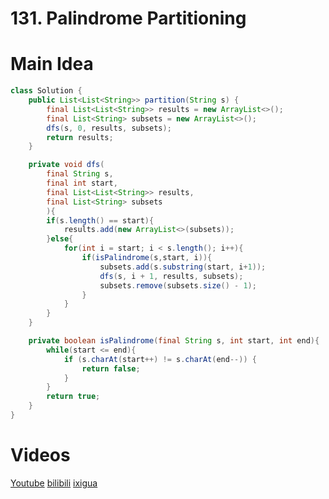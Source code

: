 # 131. Palindrome Partitioning

# Main Idea

```java
class Solution {
    public List<List<String>> partition(String s) {
        final List<List<String>> results = new ArrayList<>();
        final List<String> subsets = new ArrayList<>();
        dfs(s, 0, results, subsets);
        return results;
    }

    private void dfs(
        final String s, 
        final int start,
        final List<List<String>> results,
        final List<String> subsets
        ){
        if(s.length() == start){
            results.add(new ArrayList<>(subsets));
        }else{
            for(int i = start; i < s.length(); i++){
                if(isPalindrome(s,start, i)){
                    subsets.add(s.substring(start, i+1));
                    dfs(s, i + 1, results, subsets);
                    subsets.remove(subsets.size() - 1);
                }
            }
        }
    }

    private boolean isPalindrome(final String s, int start, int end){
        while(start <= end){
            if (s.charAt(start++) != s.charAt(end--)) {
                return false;
            }
        }
        return true;
    }
}
```

# Videos
[Youtube](https://www.youtube.com/watch?v=ZuHZyb8pUB4)
[bilibili](https://www.bilibili.com/video/BV1KF411v7Fu/)
[ixigua](https://www.ixigua.com/i7049709227279516190/)